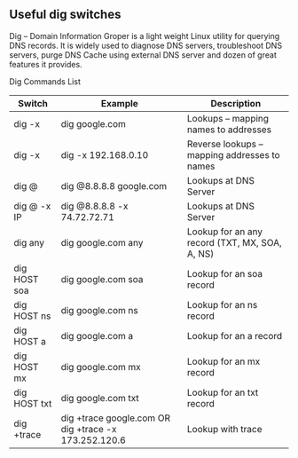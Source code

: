 ## Useful dig switches

Dig – Domain Information Groper is a light weight Linux utility for querying DNS records. 
It is widely used to diagnose DNS servers, troubleshoot DNS servers, purge DNS Cache using external DNS server and dozen of great features it provides.

Dig Commands List

Switch          | Example                | Description
--------------- | ---------------------- | ------------
dig -x <TargetDomain> | dig google.com | Lookups – mapping names to addresses
dig -x <Target IP> | dig -x 192.168.0.10 | Reverse lookups – mapping addresses to names
dig @<Target server host> | dig @8.8.8.8 google.com | Lookups at DNS Server
dig @<Target server host> -x IP | dig @8.8.8.8 -x 74.72.72.71 | Lookups at DNS Server
dig <TargetDomain> any | dig google.com any | Lookup for an any record (TXT, MX, SOA, A, NS)
dig HOST soa | dig google.com soa | Lookup for an soa record
dig HOST ns | dig google.com ns | Lookup for an ns record
dig HOST a | dig google.com a | Lookup for an a record
dig HOST mx | dig google.com mx | Lookup for an mx record
dig HOST txt | dig google.com txt | Lookup for an txt record
dig +trace <TargetDomain> | dig +trace google.com OR dig +trace -x 173.252.120.6 | Lookup with trace
  
  
 
